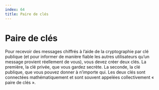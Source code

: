 ```yaml
---
index: 64
title: Paire de clés
---
```

# Paire de clés

Pour recevoir des messages chiffrés à l’aide de la cryptographie par clé publique (et pour informer de manière fiable les autres utilisateurs qu’un message provient réellement de vous), vous devez créer deux clés. La première, la clé privée, que vous gardez secrète. La seconde, la clé publique, que vous pouvez donner à n’importe qui. Les deux clés sont connectées mathématiquement et sont souvent appelées collectivement « paire de clés ».